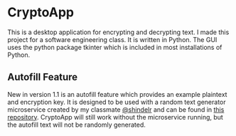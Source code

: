 # CryptoApp

This is a desktop application for encrypting and 
decrypting text.  I made this project for a software 
engineering class.  It is written in Python.  The GUI
uses the python package tkinter which is included in most
installations of Python.

## Autofill Feature
New in version 1.1 is an autofill feature which provides 
an example plaintext and encryption key.  It is designed 
to be used with a random text generator microservice created by my 
classmate [@shindelr](https://github.com/shindelr) and can be found in 
[this repository](https://github.com/shindelr/Random-Text-Generator).
CryptoApp will still work without the microservice running, but
the autofill text will not be randomly generated.